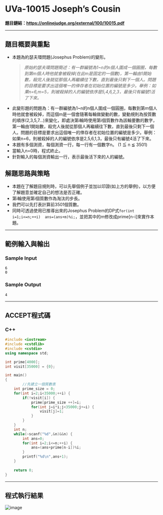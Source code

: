 # UVa-10015 Joseph’s Cousin #

**題目鏈結：https://onlinejudge.org/external/100/10015.pdf**

---

## 題目概要與重點 ##
* 本題為約瑟夫環問題(Josephus Problem)的變形。
  > *原始約瑟夫環問題簡述：有一群編號為1~n的n個人圍成一個圓圈，每數到第m個人時他就會被殺掉(在此m是固定的一個數)，第一輪由1開始數，殺完人後就從那個人再繼續往下數，直到最後只剩下一個人。問題的目標是要求出這個唯一的倖存者在初始位置的編號是多少。舉例：如果n=6,m=5，則被殺掉的人的編號依序是5,4,6,2,3，最後只有編號1活了下來。*
* 此變形題的問題為：有一群編號為1~n的n個人圍成一個圓圈，每數到第m個人時他就會被殺掉，而這個m是一個會隨著每輪做變動的數，變動規則為按質數的順序(2,3,5,7…)來變化，即處決第i輪時使用第i個質數作為該輪要數的數字，第一輪由1開始數，殺完人後就從那個人再繼續往下數，直到最後只剩下一個人。問題的目標是要求出這個唯一的倖存者在初始位置的編號是多少。舉例：如果n=6，則被殺掉的人的編號依序是2,5,6,1,3，最後只有編號4活了下來。
* 本題有多個測資，每個測資一行，每一行有一個數字n。 (1 ≦ n ≦ 3501)
* 當輸入n=0時，程式終止。
* 針對輸入的每個測資輸出一行，表示最後活下來的人的編號。

## 解題思路與策略 ##
* 本題在了解題目規則時，可以先舉個例子並加以印證(如上方的舉例)，以方便了解題意並確定自己的想法是否正確。
* 第i輪使用第i個質數作為淘汰的步長。
* 我們可以先打表計算前3501個質數。
* 同時可透過使用已推導出來的Josephus Problem的DP式`for(int i=1;i<=n;++i)  ans=(ans+m)%i;`，並把其中的m修改成prime[n-i]來實作本題。

---

## 範例輸入與輸出 ##
### Sample Input ###
```
6
0
```
### Sample Output ###
```
4
```
---

## ACCEPT程式碼 ##

### C++ ###

```c++
#include <iostream>
#include <cstdlib>
#include <cstdio>
using namespace std;

int prime[4000];
int visit[35000] = {0};

int main()
{
        //先建立一個質數表
	int prime_size = 0;
	for(int i=2;i<35000;++i) {
		if(!visit[i]) {
			prime[prime_size ++]=i;
			for(int j=i*i;j<35000;j+=i) {
				visit[j]=1;
			}
		}
	}
	int n;
	while(~scanf("%d",&n)&&n) {
		int ans=0;
		for(int i=2;i<=n;++i) {
			ans=(ans+prime[n-i])%i;
		}
		printf("%d\n",ans+1);
	}
	
	return 0;
}
```

---

## 程式執行結果 ##
![image](https://user-images.githubusercontent.com/100191575/172105630-e1030dc3-a1c6-4507-94d6-cb8a9e83d18f.png)


